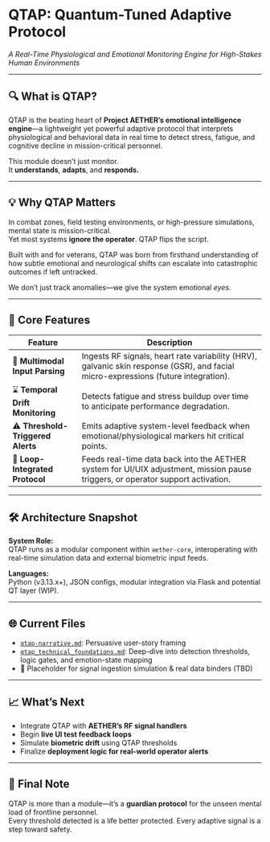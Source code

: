 # QTAP: **Quantum-Tuned Adaptive Protocol**  
*A Real-Time Physiological and Emotional Monitoring Engine for High-Stakes Human Environments*

---

## 🔍 What is QTAP?

QTAP is the beating heart of **Project AETHER’s emotional intelligence engine**—a lightweight yet powerful adaptive protocol that interprets physiological and behavioral data in real time to detect stress, fatigue, and cognitive decline in mission-critical personnel.

This module doesn’t just monitor.  
It **understands**, **adapts**, and **responds.**

---

## 💡 Why QTAP Matters

In combat zones, field testing environments, or high-pressure simulations, mental state is mission-critical.  
Yet most systems **ignore the operator**. QTAP flips the script.

Built with and for veterans, QTAP was born from firsthand understanding of how subtle emotional and neurological shifts can escalate into catastrophic outcomes if left untracked.

We don’t just track anomalies—we give the system emotional *eyes*.

---

## 🧠 Core Features

| Feature | Description |
|--------|-------------|
| 🧬 **Multimodal Input Parsing** | Ingests RF signals, heart rate variability (HRV), galvanic skin response (GSR), and facial micro-expressions (future integration). |
| ⌛ **Temporal Drift Monitoring** | Detects fatigue and stress buildup over time to anticipate performance degradation. |
| ⚠️ **Threshold-Triggered Alerts** | Emits adaptive system-level feedback when emotional/physiological markers hit critical points. |
| 🔁 **Loop-Integrated Protocol** | Feeds real-time data back into the AETHER system for UI/UIX adjustment, mission pause triggers, or operator support activation. |

---

## 🛠 Architecture Snapshot

**System Role:**  
QTAP runs as a modular component within `aether-core`, interoperating with real-time simulation data and external biometric input feeds.

**Languages:**  
Python (v3.13.x+), JSON configs, modular integration via Flask and potential QT layer (WIP).

---

## 🌐 Current Files

- [`qtap-narrative.md`](./qtap-narrative.md): Persuasive user-story framing
- [`qtap_technical_foundations.md`](../Docs/qtap_technical_foundations.md): Deep-dive into detection thresholds, logic gates, and emotion-state mapping
- 📂 Placeholder for signal ingestion simulation & real data binders (TBD)

---

## 📈 What’s Next

- Integrate QTAP with **AETHER’s RF signal handlers**
- Begin **live UI test feedback loops**
- Simulate **biometric drift** using QTAP thresholds
- Finalize **deployment logic for real-world operator alerts**

---

## 🙌 Final Note

QTAP is more than a module—it’s a **guardian protocol** for the unseen mental load of frontline personnel.  
Every threshold detected is a life better protected. Every adaptive signal is a step toward safety.
